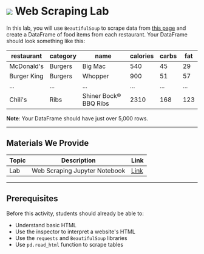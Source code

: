 
# ![](https://ga-dash.s3.amazonaws.com/production/assets/logo-9f88ae6c9c3871690e33280fcf557f33.png) Web Scraping  Lab


In this lab, you will use `BeautifulSoup` to scrape data from [this page](https://pages.git.generalassemb.ly/rldaggie/for-scraping/) and create a DataFrame of food items from each restaurant. Your DataFrame should look something like this:

| restaurant | category | name    | calories | carbs | fat |
|------------|----------|---------|----------|-------|-----|
| McDonald's | Burgers  | Big Mac | 540      | 45    | 29  |
| Burger King | Burgers  | Whopper | 900      | 51    | 57  |
| ... | ...  | ... | ...      | ...    | ...  |
| Chili's | Ribs  | Shiner Bock® BBQ Ribs | 2310      | 168    | 123  |


**Note**: Your DataFrame should have just over 5,000 rows.

---

## Materials We Provide


| Topic | Description | Link |
| --- | --- | --- |
| Lab |  Web Scraping Jupyter Notebook | [Link](./starter-code.ipynb)|

---

## Prerequisites

Before this activity, students should already be able to:
- Understand basic HTML
- Use the inspector to interpret a website's HTML
- Use the `requests` and `BeautifulSoup` libraries
- Use `pd.read_html` function to scrape tables
